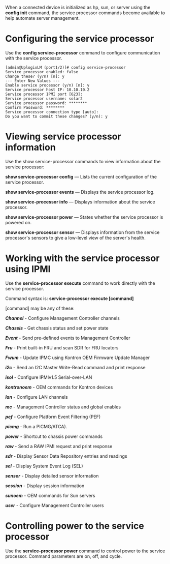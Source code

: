 <!-- 5.5.2 -->

When a connected device is initialized as hp, sun, or server using the **config init** command, the service processor commands become available to help automate server management.

# Configuring the service processor

Use the **config service-processor** command to configure communication with the service processor.

```
[admin@UplogixLM (port1/2)]# config service-processor
Service processor enabled: false
Change these? (y/n) [n]: y
--- Enter New Values ---
Enable service processor (y/n) [n]: y
Service processor host IP: 10.10.10.2
Service processor IPMI port [623]:
Service processor username: solar2
Service processor password: ********
Confirm Password: ********
Service processor connection type [auto]:
Do you want to commit these changes? (y/n): y
```

# Viewing service processor information

Use the show service-processor commands to view information about the service processor:

**show service-processor config** — Lists the current configuration of the service processor.

**show service-processor events** — Displays the service processor log.

**show service-processor info** — Displays information about the service processor.

**show service-processor power** — States whether the service processor is powered on.

**show service-processor sensor** — Displays information from the service processor's sensors to give a low-level view of the server's health.

# Working with the service processor using IPMI

Use the **service-processor execute** command to work directly with the service processor. 

Command syntax is: **service-processor execute [command]**

[command] may be any of these:

***Channel*** - Configure Management Controller channels

***Chassis*** - Get chassis status and set power state

***Event*** - Send pre-defined events to Management Controller

***Fru*** - Print built-in FRU and scan SDR for FRU locators

***Fwum*** - Update IPMC using Kontron OEM Firmware Update Manager

***i2c*** - Send an I2C Master Write-Read command and print response

***isol*** - Configure IPMIv1.5 Serial-over-LAN

***kontronoem*** - OEM commands for Kontron devices

***lan*** - Configure LAN channels

***mc*** - Management Controller status and global enables

***pef*** - Configure Platform Event Filtering (PEF)

***picmg*** - Run a PICMG/ATCA).

***power*** - Shortcut to chassis power commands

***raw*** - Send a RAW IPMI request and print response

***sdr*** - Display Sensor Data Repository entries and readings

***sel*** - Display System Event Log (SEL)

***sensor*** - Display detailed sensor information

***session*** - Display session information

***sunoem*** - OEM commands for Sun servers

***user*** - Configure Management Controller users

# Controlling power to the service processor

Use the **service-processor power** command to control power to the service processor. Command parameters are on, off, and cycle.